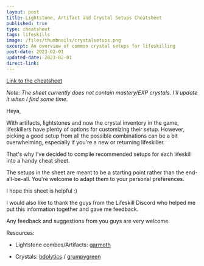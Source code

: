 ```yaml
---
layout: post
title: Lightstone, Artifact and Crystal Setups Cheatsheet
published: true
type: cheatsheet
tags: lifeskills
image: /files/thumbnails/crystalsetups.png
excerpt: An overview of common crystal setups for lifeskilling
post-date: 2023-02-01
updated-date: 2023-02-01
direct-link: 
---
```


[Link to the cheatsheet](https://cdn.discordapp.com/attachments/589711952234676224/1075117571554160691/LifeskillSetups.png)

*Note: The sheet currently does not contain mastery/EXP crystals. I'll update it when I find some time.*

Heya,

With artifacts, lightstones and now the crystal inventory in the game, lifeskillers have plenty of options for customizing their setup. However, picking a good setup from all the possible combinations can be a bit overwhelming, especially if you're a new or returning lifeskiller.

That's why I've decided to compile recommended setups for each lifeskill into a handy cheat sheet.


The setups in the sheet are meant to be a starting point rather than the end-all-be-all. You're welcome to adapt them to your personal preferences.


I hope this sheet is helpful :)


I would also like to thank the guys from the Lifeskill Discord who helped me put this information together and gave me feedback.


Any feedback and suggestions from you guys are very welcome.


Resources:

- Lightstone combos/Artifacts: [garmoth](https://garmoth.com/artifacts/lifeskill/lightstone/sets)

- Crystals: [bdolytics](https://bdolytics.com/db/items/magic-crystal) / [grumpygreen](https://grumpygreen.cricket/crystals/)
